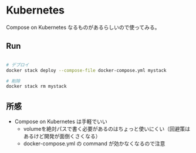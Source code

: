 # Kubernetes

Compose on Kubernetes なるものがあるらしいので使ってみる。

## Run

```bash

# デプロイ
docker stack deploy --compose-file docker-compose.yml mystack

# 削除
docker stack rm mystack

```

## 所感

* Compose on Kubernetes は手軽でいい
   * volumeを絶対パスで書く必要があるのはちょっと使いにくい（回避策はあるけど開発が面倒くさくなる）
   * docker-compose.yml の command が効かなくなるので注意
